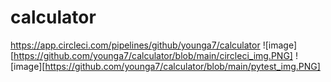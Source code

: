 # calculator
https://app.circleci.com/pipelines/github/younga7/calculator
![image][https://github.com/younga7/calculator/blob/main/circleci_img.PNG]
![image][https://github.com/younga7/calculator/blob/main/pytest_img.PNG]
